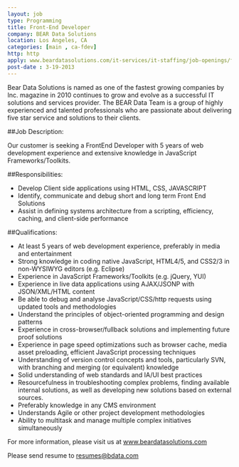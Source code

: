 ```yaml
---
layout: job
type: Programming
title: Front-End Developer
company: BEAR Data Solutions
location: Los Angeles, CA
categories: [main , ca-fdev]
http: http
apply: www.beardatasolutions.com/it-services/it-staffing/job-openings/frontend-developer-1407/
post-date : 3-19-2013
---
```


Bear Data Solutions is named as one of the fastest growing companies by Inc. magazine in 2010 continues to grow and evolve as a successful IT solutions and services provider. The BEAR Data Team is a group of highly experienced and talented professionals who are passionate about delivering five star service and solutions to their clients.

##Job Description:

Our customer is seeking a FrontEnd Developer with 5 years of web development experience and extensive knowledge in JavaScript Frameworks/Toolkits.

##Responsibilities:

* Develop Client side applications using HTML, CSS, JAVASCRIPT
* Identify, communicate and debug short and long term Front End Solutions
* Assist in defining systems architecture from a scripting, efficiency, caching, and client-side performance

##Qualifications:

* At least 5 years of web development experience, preferably in media and entertainment
* Strong knowledge in coding native JavaScript, HTML4/5, and CSS2/3 in non-WYSIWYG editors (e.g. Eclipse)
* Experience in JavaScript Frameworks/Toolkits (e.g. jQuery, YUI)
* Experience in live data applications using AJAX/JSONP with JSON/XML/HTML content
* Be able to debug and analyse JavaScript/CSS/http requests using updated tools and methodologies
* Understand the principles of object-oriented programming and design patterns
* Experience in cross-browser/fullback solutions and implementing future proof solutions
* Experience in page speed optimizations such as browser cache, media asset preloading, efficient JavaScript processing techniques
* Understanding of version control concepts and tools, particularly SVN, with branching and merging (or equivalent) knowledge
* Solid understanding of web standards and IA/UI best practices
* Resourcefulness in troubleshooting complex problems, finding available internal solutions, as well as developing new solutions based on external sources.
* Preferably knowledge in any CMS environment
* Understands Agile or other project development methodologies
* Ability to multitask and manage multiple complex initiatives simultaneously

For more information, please visit us at www.beardatasolutions.com

Please send resume to resumes@bdata.com
